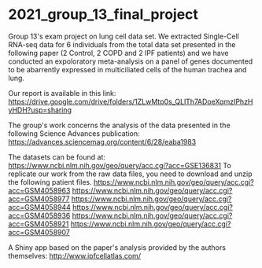 # 2021_group_13_final_project
Group 13's exam project on lung cell data set. We extracted Single-Cell RNA-seq data for 6 individuals from the total data set presented in the following paper (2 Control, 2 COPD  and 2 IPF patients) and we have conducted an expoloratory meta-analysis on a panel of genes documented to be abarrently expressed in multiciliated cells of the human trachea and lung. 

Our report is available in this link: https://drive.google.com/drive/folders/1ZLwMtp0s_QLlTh7ADoeXqmzIPhzHyHDH?usp=sharing

The group's work concerns the analysis of the data presented in the following Science Advances publication:
https://advances.sciencemag.org/content/6/28/eaba1983

The datasets can be found at:
https://www.ncbi.nlm.nih.gov/geo/query/acc.cgi?acc=GSE136831
To replicate our work from the raw data files, you need to download and unzip the following patient files.
https://www.ncbi.nlm.nih.gov/geo/query/acc.cgi?acc=GSM4058963
https://www.ncbi.nlm.nih.gov/geo/query/acc.cgi?acc=GSM4058977
https://www.ncbi.nlm.nih.gov/geo/query/acc.cgi?acc=GSM4058944
https://www.ncbi.nlm.nih.gov/geo/query/acc.cgi?acc=GSM4058936
https://www.ncbi.nlm.nih.gov/geo/query/acc.cgi?acc=GSM4058921
https://www.ncbi.nlm.nih.gov/geo/query/acc.cgi?acc=GSM4058907


A Shiny app based on the paper's analysis provided by the authors themselves:
http://www.ipfcellatlas.com/

